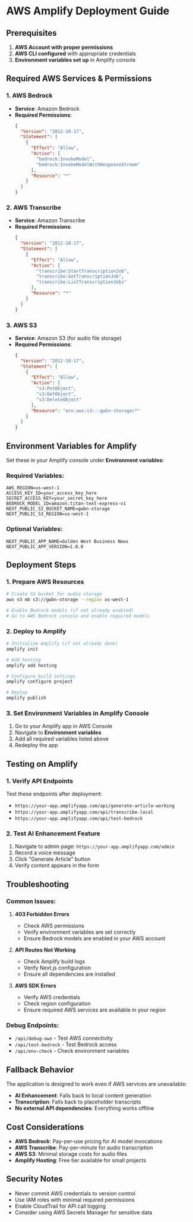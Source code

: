 # AWS Amplify Deployment Guide

## Prerequisites

1. **AWS Account with proper permissions**
2. **AWS CLI configured** with appropriate credentials
3. **Environment variables set up** in Amplify console

## Required AWS Services & Permissions

### 1. AWS Bedrock
- **Service**: Amazon Bedrock
- **Required Permissions**:
  ```json
  {
    "Version": "2012-10-17",
    "Statement": [
      {
        "Effect": "Allow",
        "Action": [
          "bedrock:InvokeModel",
          "bedrock:InvokeModelWithResponseStream"
        ],
        "Resource": "*"
      }
    ]
  }
  ```

### 2. AWS Transcribe
- **Service**: Amazon Transcribe
- **Required Permissions**:
  ```json
  {
    "Version": "2012-10-17",
    "Statement": [
      {
        "Effect": "Allow",
        "Action": [
          "transcribe:StartTranscriptionJob",
          "transcribe:GetTranscriptionJob",
          "transcribe:ListTranscriptionJobs"
        ],
        "Resource": "*"
      }
    ]
  }
  ```

### 3. AWS S3
- **Service**: Amazon S3 (for audio file storage)
- **Required Permissions**:
  ```json
  {
    "Version": "2012-10-17",
    "Statement": [
      {
        "Effect": "Allow",
        "Action": [
          "s3:PutObject",
          "s3:GetObject",
          "s3:DeleteObject"
        ],
        "Resource": "arn:aws:s3:::gwbn-storage/*"
      }
    ]
  }
  ```

## Environment Variables for Amplify

Set these in your Amplify console under **Environment variables**:

### Required Variables:
```
AWS_REGION=us-west-1
ACCESS_KEY_ID=your_access_key_here
SECRET_ACCESS_KEY=your_secret_key_here
BEDROCK_MODEL_ID=amazon.titan-text-express-v1
NEXT_PUBLIC_S3_BUCKET_NAME=gwbn-storage
NEXT_PUBLIC_S3_REGION=us-west-1
```

### Optional Variables:
```
NEXT_PUBLIC_APP_NAME=Golden West Business News
NEXT_PUBLIC_APP_VERSION=1.0.0
```

## Deployment Steps

### 1. Prepare AWS Resources
```bash
# Create S3 bucket for audio storage
aws s3 mb s3://gwbn-storage --region us-west-1

# Enable Bedrock models (if not already enabled)
# Go to AWS Bedrock console and enable required models
```

### 2. Deploy to Amplify
```bash
# Initialize Amplify (if not already done)
amplify init

# Add hosting
amplify add hosting

# Configure build settings
amplify configure project

# Deploy
amplify publish
```

### 3. Set Environment Variables in Amplify Console
1. Go to your Amplify app in AWS Console
2. Navigate to **Environment variables**
3. Add all required variables listed above
4. Redeploy the app

## Testing on Amplify

### 1. Verify API Endpoints
Test these endpoints after deployment:
- `https://your-app.amplifyapp.com/api/generate-article-working`
- `https://your-app.amplifyapp.com/api/transcribe-local`
- `https://your-app.amplifyapp.com/api/test-bedrock`

### 2. Test AI Enhancement Feature
1. Navigate to admin page: `https://your-app.amplifyapp.com/admin`
2. Record a voice message
3. Click "Generate Article" button
4. Verify content appears in the form

## Troubleshooting

### Common Issues:

1. **403 Forbidden Errors**
   - Check AWS permissions
   - Verify environment variables are set correctly
   - Ensure Bedrock models are enabled in your AWS account

2. **API Routes Not Working**
   - Check Amplify build logs
   - Verify Next.js configuration
   - Ensure all dependencies are installed

3. **AWS SDK Errors**
   - Verify AWS credentials
   - Check region configuration
   - Ensure required AWS services are available in your region

### Debug Endpoints:
- `/api/debug-aws` - Test AWS connectivity
- `/api/test-bedrock` - Test Bedrock access
- `/api/env-check` - Check environment variables

## Fallback Behavior

The application is designed to work even if AWS services are unavailable:
- **AI Enhancement**: Falls back to local content generation
- **Transcription**: Falls back to placeholder transcripts
- **No external API dependencies**: Everything works offline

## Cost Considerations

- **AWS Bedrock**: Pay-per-use pricing for AI model invocations
- **AWS Transcribe**: Pay-per-minute for audio transcription
- **AWS S3**: Minimal storage costs for audio files
- **Amplify Hosting**: Free tier available for small projects

## Security Notes

- Never commit AWS credentials to version control
- Use IAM roles with minimal required permissions
- Enable CloudTrail for API call logging
- Consider using AWS Secrets Manager for sensitive data